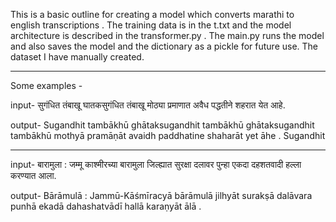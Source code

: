 This is a basic outline for creating a model which converts marathi to english transcriptions  . The training data is in the t.txt and the model architecture is described in the transformer.py . The main.py runs the model and also saves the model and 
the dictionary as a pickle for future use. The dataset I have manually created.
_________________________________________________________________________________________________________________________________________________________________________________________________________________________________________________
Some examples - 

input- सुगंधित तंबाखू घातकसुगंधित तंबाखू मोठ्या प्रमाणात अवैध पद्धतीने शहरात येत आहे.

output-  <start>  Sugandhit  tambākhū  ghātaksugandhit  tambākhū  ghātaksugandhit  tambākhū  mothyā  pramāṇāt  avaidh  paddhatine  shaharāt  yet  āhe  .  <space>  <space>  <space>  <space>  <space>  <space>  <space>  <space>  <space>  <space>  <space>  <space>  <space>  <space>  <space>  <space>  <space>  <space>  <space>  <space>  <space>  <space>  <space>  <space>  <space>  <space>  <space>  <space>  <space>  <space>  <space>  <space>  <space>  <space>  <space>  <space>  <space>  <space>  <space>  <space>  <space>  <space>  <space>  <end>  <start>  Sugandhit 
_________________________________________________________________________________________________________________________________________________________________________________________________________________________________________________

input- बारामुला : जम्मू काश्मीरच्या बारामुला जिल्ह्यात सुरक्षा दलावर पुन्हा एकदा दहशतवादी हल्ला करण्यात आला.   

output-  <start>  Bārāmulā  :  Jammū-Kāśmīracyā  bārāmulā  jilhyāt  surakṣā  dalāvara  punhā  ekadā  dahashatvādī  hallā  karaṇyāt  ālā  .  <space>  <space>  <space>  <space>  <space>  <space>  <space>  <space>  <space>  <space>  <space>  <space>  <space>  <space>  <space>  <space>  <space>  <space>  <space>  <space>  <space>  <space>  <space>  <space>  <space>  <space>  <space>  <space>  <space>  <space>  <space>  <space>  <space>  <space>  <space>  <space>  <space>  <space>  <space>  <space>  <space>  <space>  <space>  <space>  <end>  <start> 
